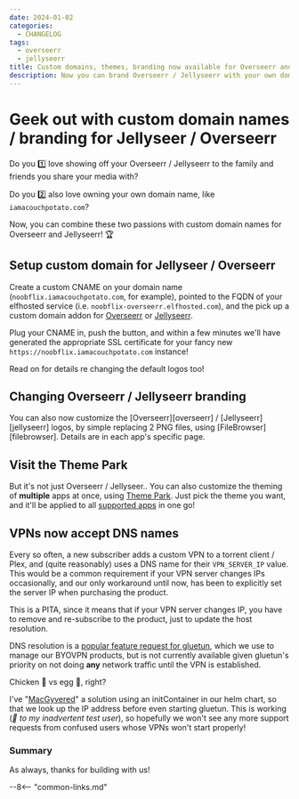```yaml
---
date: 2024-01-02
categories:
  - CHANGELOG
tags:
  - overseerr
  - jellyseerr
title: Custom domains, themes, branding now available for Overseerr and Jellyseerr
description: Now you can brand Overseerr / Jellyseerr with your own domain name, and snazzy logos!
---
```

# Geek out with custom domain names / branding for Jellyseer / Overseerr

Do you :one: love showing off your Overseerr / Jellyseerr to the family and friends you share your media with?

Do you :two: also love owning your own domain name, like `iamacouchpotato.com`?

Now, you can combine these two passions with custom domain names for Overseerr and Jellyseerr! :trophy:

## Setup custom domain for Jellyseer / Overseerr

Create a custom CNAME on your domain name (`noobflix.iamacouchpotato.com`, for example), pointed to the FQDN of your elfhosted service (i.e. `noobflix-overseerr.elfhosted.com`), and the pick up a custom domain addon for [Overseerr](https://store.elfhosted.com/product/overseerr-custom-domain-addon/) or [Jellyseerr](https://store.elfhosted.com/product/jellyseerr-custom-domain-addon/).

Plug your CNAME in, push the button, and within a few minutes we'll have generated the appropriate SSL certificate for your fancy new `https://noobflix.iamacouchpotato.com` instance!

Read on for details re changing the default logos too!

<!-- more -->

## Changing Overseerr / Jellyseerr branding

You can also now customize the [Overseerr][overseerr] / [Jellyseerr][jellyseerr] logos, by simple replacing 2 PNG files, using [FileBrowser][filebrowser]. Details are in each app's specific page.

## Visit the Theme Park

But it's not just Overseerr / Jellyseer.. You can also customize the theming of **multiple** apps at once, using [Theme Park](https://store.elfhosted.com/product/theme-park/). Just pick the theme you want, and it'll be applied to all [supported apps](https://docs.theme-park.dev/themes/) in one go!

## VPNs now accept DNS names

Every so often, a new subscriber adds a custom VPN to a torrent client / Plex, and (quite reasonably) uses a DNS name for their `VPN_SERVER_IP` value. This would be a common requirement if your VPN server changes IPs occasionally, and our only workaround until now, has been to explicitly set the server IP when purchasing the product.

This is a PITA, since it means that if your VPN server changes IP, you have to remove and re-subscribe to the product, just to update the host resolution. 

DNS resolution is a [popular feature request for gluetun](https://github.com/qdm12/gluetun/issues/788), which we use to manage our BYOVPN products, but is not currently available given gluetun's priority on not doing **any** network traffic until the VPN is established.

Chicken :chicken: vs egg :egg:, right?

I've "[MacGyvered](https://www.urbandictionary.com/define.php?term=Macgyver)" a solution using an initContainer in our helm chart, so that we look up the IP address before even starting gluetun. This is working (*:wave: to my inadvertent test user*), so hopefully we won't see any more support requests from confused users whose VPNs won't start properly!

### Summary

As always, thanks for building with us!

--8<-- "common-links.md"

